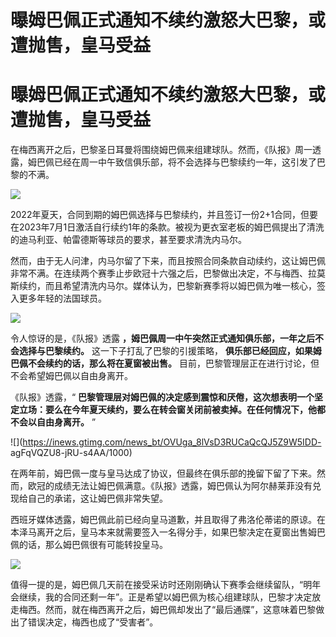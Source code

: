 # 曝姆巴佩正式通知不续约激怒大巴黎，或遭抛售，皇马受益

# 曝姆巴佩正式通知不续约激怒大巴黎，或遭抛售，皇马受益

在梅西离开之后，巴黎圣日耳曼将围绕姆巴佩来组建球队。然而，《队报》周一透露，姆巴佩已经在周一中午致信俱乐部，将不会选择与巴黎续约一年，这引发了巴黎的不满。

![](https://inews.gtimg.com/news_bt/O9utBz1vfoNSI0JwimZMuVKy2u3NEI5Enj5R112GaGeKQAA/1000)

2022年夏天，合同到期的姆巴佩选择与巴黎续约，并且签订一份2+1合同，但要在2023年7月1日激活自行续约1年的条款。被视为更衣室老板的姆巴佩提出了清洗的迪马利亚、帕雷德斯等球员的要求，甚至要求清洗内马尔。

然而，由于无人问津，内马尔留了下来，而且按照合同条款自动续约，这让姆巴佩非常不满。在连续两个赛季止步欧冠十六强之后，巴黎做出决定，不与梅西、拉莫斯续约，而且希望清洗内马尔。媒体认为，巴黎新赛季将以姆巴佩为唯一核心，签入更多年轻的法国球员。

![](https://inews.gtimg.com/news_bt/OKlp3K0cEwlDjAQcYrP5qaBL0LPGcg8abJllQYUUDoqgMAA/1000)

令人惊讶的是，《队报》透露 **，姆巴佩周一中午突然正式通知俱乐部，一年之后不会选择与巴黎续约。** 这一下子打乱了巴黎的引援策略，
**俱乐部已经回应，如果姆巴佩不会续约的话，那么将在夏窗被出售。** 目前，巴黎管理层正在进行讨论，但不会希望姆巴佩以自由身离开。

《队报》透露，“
**巴黎管理层对姆巴佩的决定感到震惊和厌倦，这次想表明一个坚定立场：要么在今年夏天续约，要么在转会窗关闭前被卖掉。在任何情况下，他都不会以自由身离开。**
”

![](https://inews.gtimg.com/news_bt/OVUga_8lVsD3RUCaQcQJ5Z9W5IDD-
agFqVQZU8-jRU-s4AA/1000)

在两年前，姆巴佩一度与皇马达成了协议，但最终在俱乐部的挽留下留了下来。然而，欧冠的成绩无法让姆巴佩满意。《队报》透露，姆巴佩认为阿尔赫莱菲没有兑现给自己的承诺，这让姆巴佩非常失望。

西班牙媒体透露，姆巴佩此前已经向皇马道歉，并且取得了弗洛伦蒂诺的原谅。在本泽马离开之后，皇马本来就需要签入一名得分手，如果巴黎决定在夏窗出售姆巴佩的话，那么姆巴佩很有可能转投皇马。

![](https://inews.gtimg.com/news_bt/OuytzkcygEOPuzubI7g5DO1bXJFRrvclUoMGwMhi6Wr6IAA/1000)

值得一提的是，姆巴佩几天前在接受采访时还刚刚确认下赛季会继续留队，“明年会继续，我的合同还剩一年”。正是希望以姆巴佩为核心组建球队，巴黎才决定放走梅西。然而，就在梅西离开之后，姆巴佩却发出了“最后通牒”，这意味着巴黎做出了错误决定，梅西也成了“受害者”。


